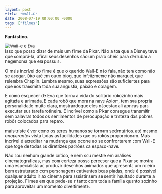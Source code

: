 ```yaml
---
layout: post
title: "Wall-E"
date: 2008-07-19 08:00:00 -0000
tags: ["filmes"]
---
```

**Fantástico.**

<div class="gallery">
            <img src="{{ site.baseurl }}/assets/fotos/2008/wall-e-and-eva.jpg" alt="Wall-e e Eva" title="imagem do filme Wall-e com o Wall-e e a Eva a noite no ferro velho de mãos dadas, Eva compisca-pisca preso ao corpo">
        </div>
Isso que posso dizer de mais um filme da Pixar. Não a toa que a Disney teve que comprá-la, afinal seus desenhos são um prato cheio para derrubar a hegemonia que ela possuía.

O mais incrível do filme é que o querido Wall-E não fala, não tem como não se apegar. Dito até em outro blog, que infelizmente não marquei, que relembra Chaplin. Lembra mesmo, suas expressões são suficientes para que nos transmita toda sua angustia, paixão e coragem.

E como esquecer de Eva que torna a vida do solitário robozinho mais agitada e animada. E cada robô que mora na nave Axiom, tem sua propria personalidade muito clara, mostrandoque eles nãoestao ali apneas para executar sua tarefa rotineira. É incrível como a Pixar consegue transmitir sem palavras todos os sentimentos de preocupação e tristeza dos pobres robôs colocados para reparo.

mais triste é ver como os seres humanos se tornam sedentários, até mesmo *onoperantes* vista todas as facilidades que os robôs proporcionam. Mais incrível é acreditar na mudança que ocorre ao se confrontarem com Wall-E que foge de todas as diretrizes padrões da espaço-nave.

Não sou nenhum grande crítico, e nem sou mestre em análises cinematográficas, mas com certeza posso perceber que a Pixar se mostra uma especialista ao produzir desenhos animados que apresenta um roteiro bem estruturado com personagens cativantes boas piadas, onde é possível qualquer adulto ir ao cinema para assistir sem se sentir insultado durante a projeção. Filmes em que pode-se ir tanto com toda a família quanto sozinho para aproveitar um momento divertimente.
